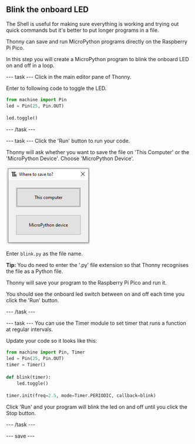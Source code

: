## Blink the onboard LED

The Shell is useful for making sure everything is working and trying out quick commands but it's better to put longer programs in a file. 

Thonny can save and run MicroPython programs directly on the Raspberry Pi Pico.

In this step you will create a MicroPython program to blink the onboard LED on and off in a loop. 

--- task ---
Click in the main editor pane of Thonny. 

Enter to following code to toggle the LED. 

``` python
from machine import Pin
led = Pin(25, Pin.OUT)

led.toggle()
```

--- /task ---

--- task ---
Click the 'Run' button to run your code. 

Thonny will ask whether you want to save the file on 'This Computer' or the 'MicroPython Device'. Choose 'MicroPython Device'.

![an image](images/save-on-device.png)

Enter `blink.py` as the file name. 

**Tip:** You do need to enter the '.py' file extension so that Thonny recognises the file as a Python file. 

Thonny will save your program to the Raspberry Pi Pico and run it. 

You should see the onboard led switch between on and off each time you click the 'Run' button.

--- /task ---

--- task ---
You can use the Timer module to set timer that runs a function at regular intervals. 

Update your code so it looks like this:

``` python
from machine import Pin, Timer
led = Pin(25, Pin.OUT)
timer = Timer()

def blink(timer):
    led.toggle()

timer.init(freq=2.5, mode=Timer.PERIODIC, callback=blink)
```

Click 'Run' and your program will blink the led on and off until you click the Stop button. 

--- /task ---

--- save ---
